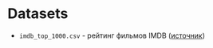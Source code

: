 # Datasets
- `imdb_top_1000.csv` - рейтинг фильмов IMDB ([источник](https://www.kaggle.com/datasets/harshitshankhdhar/imdb-dataset-of-top-1000-movies-and-tv-shows))
